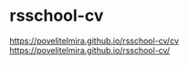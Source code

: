 # rsschool-cv 
https://povelitelmira.github.io/rsschool-cv/cv
https://povelitelmira.github.io/rsschool-cv/